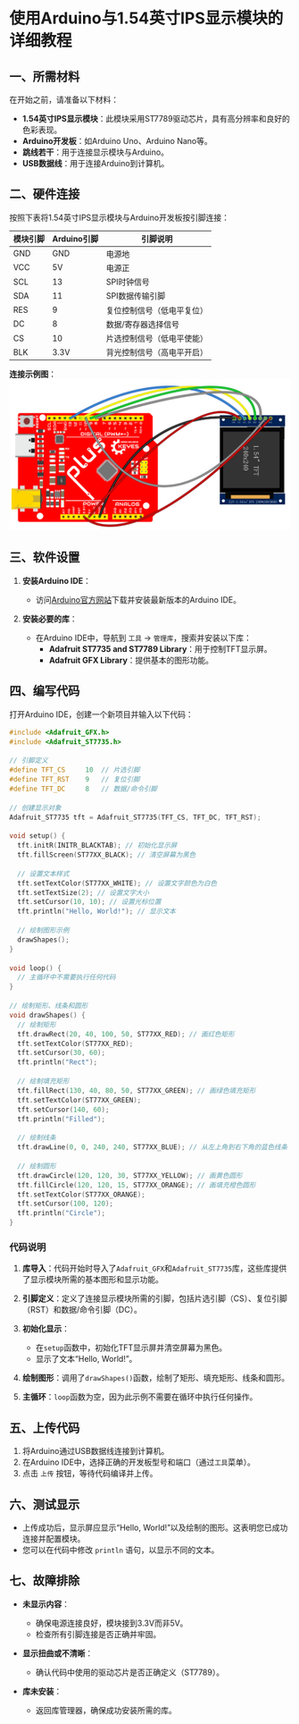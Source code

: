 
# 使用Arduino与1.54英寸IPS显示模块的详细教程

## 一、所需材料

在开始之前，请准备以下材料：

- **1.54英寸IPS显示模块**：此模块采用ST7789驱动芯片，具有高分辨率和良好的色彩表现。
- **Arduino开发板**：如Arduino Uno、Arduino Nano等。
- **跳线若干**：用于连接显示模块与Arduino。
- **USB数据线**：用于连接Arduino到计算机。

## 二、硬件连接

按照下表将1.54英寸IPS显示模块与Arduino开发板按引脚连接：

| **模块引脚** | **Arduino引脚**         | **引脚说明**                   |
|--------------|--------------------------|--------------------------------|
| GND          | GND                      | 电源地                      |
| VCC          | 5V                       | 电源正                      |
| SCL          | 13                       | SPI时钟信号                 |
| SDA          | 11                       | SPI数据传输引脚             |
| RES          | 9                        | 复位控制信号（低电平复位）   |
| DC           | 8                        | 数据/寄存器选择信号          |
| CS           | 10                       | 片选控制信号（低电平使能）    |
| BLK          | 3.3V                     | 背光控制信号（高电平开启）    |

**连接示例图**：
![Arduino与1.54英寸IPS显示模块连接图](media/img-20250428115151.png)


## 三、软件设置

1. **安装Arduino IDE**：
   - 访问[Arduino官方网站](https://www.arduino.cc/)下载并安装最新版本的Arduino IDE。

2. **安装必要的库**：
   - 在Arduino IDE中，导航到 `工具` → `管理库`，搜索并安装以下库：
     - **Adafruit ST7735 and ST7789 Library**：用于控制TFT显示屏。
     - **Adafruit GFX Library**：提供基本的图形功能。

## 四、编写代码

打开Arduino IDE，创建一个新项目并输入以下代码：

```cpp
#include <Adafruit_GFX.h>
#include <Adafruit_ST7735.h>

// 引脚定义
#define TFT_CS     10  // 片选引脚
#define TFT_RST    9   // 复位引脚
#define TFT_DC     8   // 数据/命令引脚

// 创建显示对象
Adafruit_ST7735 tft = Adafruit_ST7735(TFT_CS, TFT_DC, TFT_RST);

void setup() {
  tft.initR(INITR_BLACKTAB); // 初始化显示屏
  tft.fillScreen(ST77XX_BLACK); // 清空屏幕为黑色

  // 设置文本样式
  tft.setTextColor(ST77XX_WHITE); // 设置文字颜色为白色
  tft.setTextSize(2); // 设置文字大小
  tft.setCursor(10, 10); // 设置光标位置
  tft.println("Hello, World!"); // 显示文本

  // 绘制图形示例
  drawShapes();
}

void loop() {
  // 主循环中不需要执行任何代码
}

// 绘制矩形、线条和圆形
void drawShapes() {
  // 绘制矩形
  tft.drawRect(20, 40, 100, 50, ST77XX_RED); // 画红色矩形
  tft.setTextColor(ST77XX_RED);
  tft.setCursor(30, 60);
  tft.println("Rect");

  // 绘制填充矩形
  tft.fillRect(130, 40, 80, 50, ST77XX_GREEN); // 画绿色填充矩形
  tft.setTextColor(ST77XX_GREEN);
  tft.setCursor(140, 60);
  tft.println("Filled");

  // 绘制线条
  tft.drawLine(0, 0, 240, 240, ST77XX_BLUE); // 从左上角到右下角的蓝色线条

  // 绘制圆形
  tft.drawCircle(120, 120, 30, ST77XX_YELLOW); // 画黄色圆形
  tft.fillCircle(120, 120, 15, ST77XX_ORANGE); // 画填充橙色圆形
  tft.setTextColor(ST77XX_ORANGE);
  tft.setCursor(100, 120);
  tft.println("Circle");
}
```

### 代码说明

1. **库导入**：代码开始时导入了`Adafruit_GFX`和`Adafruit_ST7735`库，这些库提供了显示模块所需的基本图形和显示功能。

2. **引脚定义**：定义了连接显示模块所需的引脚，包括片选引脚（CS）、复位引脚（RST）和数据/命令引脚（DC）。

3. **初始化显示**：
   - 在`setup`函数中，初始化TFT显示屏并清空屏幕为黑色。
   - 显示了文本“Hello, World!”。

4. **绘制图形**：调用了`drawShapes()`函数，绘制了矩形、填充矩形、线条和圆形。

5. **主循环**：`loop`函数为空，因为此示例不需要在循环中执行任何操作。

## 五、上传代码

1. 将Arduino通过USB数据线连接到计算机。
2. 在Arduino IDE中，选择正确的开发板型号和端口（通过`工具`菜单）。
3. 点击 `上传` 按钮，等待代码编译并上传。

## 六、测试显示

- 上传成功后，显示屏应显示“Hello, World!”以及绘制的图形。这表明您已成功连接并配置模块。
- 您可以在代码中修改 `println` 语句，以显示不同的文本。

## 七、故障排除

- **未显示内容**：
  - 确保电源连接良好，模块接到3.3V而非5V。
  - 检查所有引脚连接是否正确并牢固。
  
- **显示扭曲或不清晰**：
  - 确认代码中使用的驱动芯片是否正确定义（ST7789）。
  
- **库未安装**：
  - 返回库管理器，确保成功安装所需的库。

